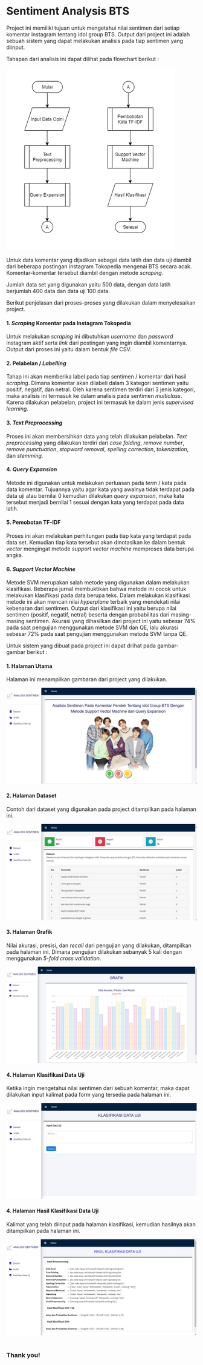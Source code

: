 # Sentiment Analysis BTS

Project ini memiliki tujuan untuk mengetahui nilai sentimen dari setiap komentar instagram tentang idol group BTS. Output dari project ini adalah sebuah sistem yang dapat melakukan analisis pada tiap sentimen yang diinput.  

Tahapan dari analisis ini dapat dilihat pada flowchart berikut : 

![Gambar](proses.png "Flowchart proses analisis")

Untuk data komentar yang dijadikan sebagai data latih dan data uji diambil dari beberapa postingan instagram Tokopedia mengenai BTS secara acak. Komentar-komentar tersebut diambil dengan metode _scraping_.

Jumlah data set yang digunakan yaitu 500 data, dengan data latih berjumlah 400 data dan data uji 100 data. 

Berikut penjelasan dari proses-proses yang dilakukan dalam menyelesaikan project.

#### 1. _Scraping_ Komentar pada Instagram Tokopedia
Untuk melakukan _scraping_ ini dibutuhkan _username_ dan _password_ instagram aktif serta _link_ dari postingan yang ingin diambil komentarnya. Output dari proses ini yaitu dalam bentuk _file_ CSV.

#### 2. Pelabelan / _Labelling_
Tahap ini akan memberika label pada tiap sentimen / komentar dari hasil _scraping_. Dimana komentar akan dilabeli dalam 3 kategori sentimen yaitu positif, negatif, dan netral. Oleh karena sentimen terdiri dari 3 jenis kategori, maka analisis ini termasuk ke dalam analisis pada sentimen _multiclass_. Karena dilakukan pelabelan, project ini termasuk ke dalam jenis _supervised learning_.

#### 3. _Text Preprocessing_
Proses ini akan membersihkan data yang telah dilakukan pelabelan. _Text preprocessing_ yang dilakukan terdiri dari _case folding_, _remove number_, _remove punctuation_, _stopword removal_, _spelling correction_, _tokenization_, dan _stemming_. 

#### 4. _Query Expansion_
Metode ini digunakan untuk melakukan perluasan pada _term_ / kata pada data komentar. Tujuannya yaitu agar kata yang awalnya tidak terdapat pada data uji atau bernilai 0 kemudian dilakukan _query expansion_, maka kata tersebut menjadi bernilai 1 sesuai dengan kata yang terdapat pada data latih.

#### 5. Pemobotan TF-IDF
Proses ini akan melakukan perhitungan pada tiap kata yang terdapat pada data set. Kemudian tiap kata tersebut akan dinotasikan ke dalam bentuk _vector_ mengingat metode _support vector machine_ memproses data berupa angka.

#### 6. _Support Vector Machine_
Metode SVM merupakan salah metode yang digunakan dalam melakukan klasifikasi. Beberapa jurnal membuktikan bahwa metode ini cocok untuk melakukan klasifikasi pada data berupa teks. Dalam melakukan klasifikasi metode ini akan mencari nilai _hyperplane_ terbaik yang mendekati nilai kebenaran dari sentimen. Output dari klasifikasi ini yaitu berupa nilai sentimen (positif, negatif, netral) beserta dengan probabilitas dari masing-masing sentimen. Akurasi yang dihasilkan dari project ini yaitu sebesar 74% pada saat pengujian menggunakan metode SVM dan QE, lalu akurasi sebesar 72% pada saat pengujian menggunakan metode SVM tanpa QE. 

Untuk sistem yang dibuat pada project ini dapat dilihat pada gambar-gambar berikut :

#### 1. Halaman Utama
Halaman ini menampilkan gambaran dari project yang dilakukan.

![Halaman Utama](halaman_utama.jpg "Gambar Halaman Utama")

#### 2. Halaman Dataset
Contoh dari dataset yang digunakan pada project ditampilkan pada halaman ini.

![Halaman Dataset](halaman_dataset.jpg "Gambar Halaman Dataset")

#### 3. Halaman Grafik
Nilai akurasi, presisi, dan _recall_ dari pengujian yang dilakukan, ditampilkan pada halaman ini. Dimana pengujian dilakukan sebanyak 5 kali dengan menggunakan _5-fold cross validation_.

![Halaman Grafik](halaman_grafik.jpg "Gambar Halaman Grafik")

#### 4. Halaman Klasifikasi Data Uji
Ketika ingin mengetahui nilai sentimen dari sebuah komentar, maka dapat dilakukan input kalimat pada form yang tersedia pada halaman ini.

![Halaman Klasifikasi](halaman_klasifikasi.jpg "Gambar Halaman Klasifikasi Data Uji")

#### 4. Halaman Hasil Klasifikasi Data Uji
Kalimat yang telah diinput pada halaman klasifikasi, kemudian hasilnya akan ditampilkan pada halaman ini.

![Halaman Hasil Klasifikasi](halaman_hasil_klasifikasi.jpg "Gambar Halaman Hasil Klasifikasi")



# 
### Thank you!
